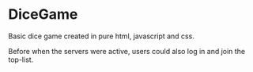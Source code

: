 # DiceGame
Basic dice game created in pure html, javascript and css.

Before when the servers were active, users could also log in and join the top-list. 
